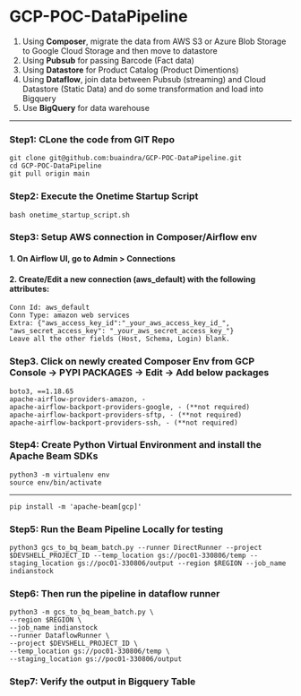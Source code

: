 # GCP-POC-DataPipeline
1. Using **Composer**, migrate the data from AWS S3 or Azure Blob Storage to Google Cloud Storage and then move to datastore
2. Using **Pubsub** for passing Barcode (Fact data)
3. Using **Datastore** for Product Catalog (Product Dimentions)
4. Using **Dataflow**, join data between Pubsub (streaming) and Cloud Datastore (Static Data) and do some transformation and load into Bigquery
5. Use **BigQuery** for data warehouse
---

### Step1: CLone the code from GIT Repo
	git clone git@github.com:buaindra/GCP-POC-DataPipeline.git
	cd GCP-POC-DataPipeline
	git pull origin main


### Step2: Execute the Onetime Startup Script
	bash onetime_startup_script.sh

### Step3: Setup AWS connection in Composer/Airflow env 
#### 1. On Airflow UI, go to Admin > Connections
#### 2. Create/Edit a new connection (aws_default) with the following attributes:
	Conn Id: aws_default
	Conn Type: amazon web services
	Extra: {"aws_access_key_id":"_your_aws_access_key_id_", "aws_secret_access_key": "_your_aws_secret_access_key_"}
	Leave all the other fields (Host, Schema, Login) blank.
### Step3. Click on newly created Composer Env from GCP Console -> PYPI PACKAGES -> Edit -> Add below packages
	boto3, ==1.18.65
	apache-airflow-providers-amazon, -
	apache-airflow-backport-providers-google, - (**not required)
	apache-airflow-backport-providers-sftp, - (**not required)
	apache-airflow-backport-providers-ssh, - (**not required)

### Step4: Create Python Virtual Environment and install the Apache Beam SDKs
	python3 -m virtualenv env
	source env/bin/activate
---
	pip install -m 'apache-beam[gcp]'

### Step5: Run the Beam Pipeline Locally for testing
	python3 gcs_to_bq_beam_batch.py --runner DirectRunner --project $DEVSHELL_PROJECT_ID --temp_location gs://poc01-330806/temp --staging_location gs://poc01-330806/output --region $REGION --job_name indianstock

### Step6: Then run the pipeline in dataflow runner
	python3 -m gcs_to_bq_beam_batch.py \
	--region $REGION \
	--job_name indianstock
	--runner DataflowRunner \
	--project $DEVSHELL_PROJECT_ID \
	--temp_location gs://poc01-330806/temp \
    --staging_location gs://poc01-330806/output

### Step7: Verify the output in Bigquery Table



